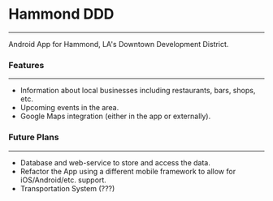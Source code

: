 # Hammond DDD

---

Android App for Hammond, LA's Downtown Development District.

### Features

---

- Information about local businesses including restaurants, bars, shops, etc.
- Upcoming events in the area.
- Google Maps integration (either in the app or externally).

### Future Plans

---

- Database and web-service to store and access the data.
- Refactor the App using a different mobile framework to allow for iOS/Android/etc. support.
- Transportation System (???)

